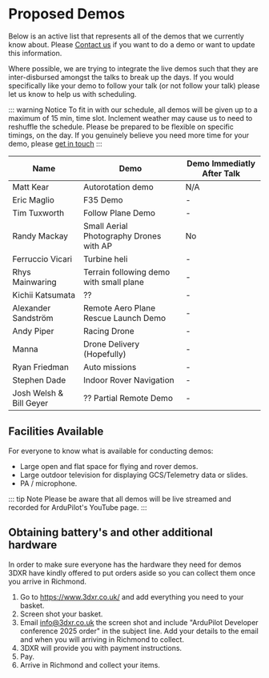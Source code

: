# Proposed Demos

Below is an active list that represents all of the demos that we currently know about. Please [Contact us](/help_and_contact) if you want to do a demo or want to update this information.

Where possible, we are trying to integrate the live demos such that they are inter-disbursed amongst the talks to break up the days. If you would specifically like your demo to follow your talk (or not follow your talk) please let us know to help us with scheduling.

::: warning Notice
To fit in with our schedule, all demos will be given up to a maximum of 15 min, time slot. Inclement weather may cause us to need to reshuffle the schedule. Please be prepared to be flexible on specific timings, on the day. If you genuinely believe you need more time for your demo, please [get in touch](/help_and_contact)
:::

<!-- cspell:disable -->

| Name                    | Demo                                    | Demo Immediatly After Talk |
| ----------------------- | --------------------------------------- | -------------------------- |
| Matt Kear               | Autorotation demo                       | N/A                        |
| Eric Maglio             | F35 Demo                                | -                          |
| Tim Tuxworth            | Follow Plane Demo                       | -                          |
| Randy Mackay            | Small Aerial Photography Drones with AP | No                         |
| Ferruccio Vicari        | Turbine heli                            | -                          |
| Rhys Mainwaring         | Terrain following demo with small plane | -                          |
| Kichii Katsumata        | ??                                      | -                          |
| Alexander Sandström     | Remote Aero Plane Rescue Launch Demo    | -                          |
| Andy Piper              | Racing Drone                            | -                          |
| Manna                   | Drone Delivery (Hopefully)              | -                          |
| Ryan Friedman           | Auto missions                           | -                          |
| Stephen Dade            | Indoor Rover Navigation                 | -                          |
| Josh Welsh & Bill Geyer | ?? Partial Remote Demo                  | -                          |

<!-- cspell:enable -->

## Facilities Available

For everyone to know what is available for conducting demos:

- Large open and flat space for flying and rover demos.
- Large outdoor television for displaying GCS/Telemetry data or slides.
- PA / microphone.

::: tip Note
Please be aware that all demos will be live streamed and recorded for ArduPilot's YouTube page.
:::

## Obtaining battery's and other additional hardware

In order to make sure everyone has the hardware they need for demos 3DXR have kindly offered to put orders aside so you can collect them once you arrive in Richmond.

1. Go to https://www.3dxr.co.uk/ and add everything you need to your basket.
2. Screen shot your basket.
3. Email info@3dxr.co.uk the screen shot and include "ArduPilot Developer conference 2025 order" in the subject line. Add your details to the email and when you will arriving in Richmond to collect.
4. 3DXR will provide you with payment instructions.
5. Pay.
6. Arrive in Richmond and collect your items.
